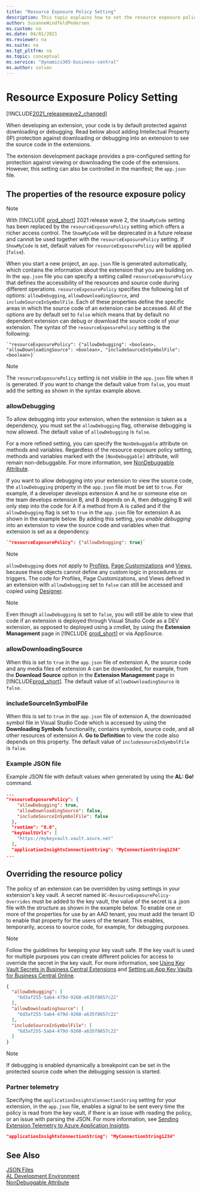 ```yaml
---
title: "Resource Exposure Policy Setting"
description: This topic explains how to set the resource exposure policy for allowing download or debugging into extension to see the source code.
author: SusanneWindfeldPedersen
ms.custom: na
ms.date: 04/01/2021
ms.reviewer: na
ms.suite: na
ms.tgt_pltfrm: na
ms.topic: conceptual
ms.service: "dynamics365-business-central"
ms.author: solsen
---
```


# Resource Exposure Policy Setting

[!INCLUDE[2021_releasewave2_changed](../includes/2021_releasewave2_changed.md)]

When developing an extension, your code is by default protected against downloading or debugging. Read below about adding Intellectual Property (IP) protection against downloading or debugging into an extension to see the source code in the extensions.

The extension development package provides a pre-configured setting for protection against viewing or downloading the code of the extensions. However, this setting can also be controlled in the manifest; the `app.json` file.

## The properties of the resource exposure policy

> [!NOTE]  
> With [!INCLUDE [prod_short](includes/prod_short.md)] 2021 release wave 2, the `ShowMyCode` setting has been replaced by the `resourceExposurePolicy` setting which offers a richer access control. The `ShowMyCode` will be deprecated in a future release and cannot be used together with the `resourceExposurePolicy` setting. If `ShowMyCode` is set, default values for `resourceExposurePolicy` will be applied (`false`).

When you start a new project, an `app.json` file is generated automatically, which contains the information about the extension that you are building on. In the `app.json` file you can specify a setting called `resourceExposurePolicy` that defines the accessibility of the resources and source code during different operations. `resourceExposurePolicy` specifies the following list of options: `allowDebugging`, `allowDownloadingSource`, and `includeSourceInSymbolFile`. Each of these properties define the specific areas in which the source code of an extension can be accessed. All of the options are by default set to `false` which means that by default no dependent extension can debug or download the source code of your extension. The syntax of the `resourceExposurePolicy` setting is the following:

```al
`"resourceExposurePolicy": {"allowDebugging": <boolean>, "allowDownloadingSource": <boolean>, "includeSourceInSymbolFile": <boolean>}`
```

> [!NOTE]  
> The `resourceExposurePolicy` setting is not visible in the `app.json` file when it is generated. If you want to change the default value from `false`, you must add the setting as shown in the syntax example above.

### allowDebugging

To allow debugging into your extension, when the extension is taken as a dependency, you must set the `allowDebugging` flag, otherwise debugging is now allowed. The default value of `allowDebugging` is `false`.

For a more refined setting, you can specify the `NonDebuggable` attribute on methods and variables. Regardless of the resource exposure policy setting, methods and variables marked with the `[NonDebuggable]` attribute, will remain non-debuggable. For more information, see [NonDebuggable Attribute](attributes/devenv-nondebuggable-attribute.md).

If you want to allow debugging into your extension to view the source code, the `allowDebugging` property in the `app.json` file must be set to `true`. For example, if a developer develops extension A and he or someone else on the team develops extension B, and B depends on A, then debugging B will only step into the code for A if a method from A is called and if the `allowDebugging` flag is set to `true` in the `app.json` file for extension A as shown in the example below. By adding this setting, you *enable debugging* into an extension to view the source code and variables when that extension is set as a dependency.

```json
`"resourceExposurePolicy": {"allowDebugging": true}`
```

> [!NOTE]  
> `allowDebugging` does not apply to [Profiles](devenv-profile-object.md), [Page Customizations](devenv-page-customization-object.md) and [Views](devenv-views.md), because these objects cannot define any custom logic in procedures or triggers. The code for Profiles, Page Customizations, and Views defined in an extension with `allowDebugging` set to `false` can still be accessed and copied using [Designer](devenv-inclient-designer.md).

> [!NOTE]  
> Even though `allowDebugging` is set to `false`, you will still be able to view that code if an extension is deployed through Visual Studio Code as a DEV extension, as opposed to deployed using a cmdlet, by using the **Extension Management** page in [!INCLUDE [prod_short](includes/prod_short.md)] or via AppSource.

### allowDownloadingSource

When this is set to `true` in the `app.json` file of extension A, the source code and any media files of extension A can be downloaded, for example, from the **Download Source** option in the **Extension Management** page in [!INCLUDE[prod_short](includes/prod_short.md)]. The default value of `allowDownloadingSource` is `false`.

### includeSourceInSymbolFile

When this is set to `true` in the `app.json` file of extension A, the downloaded symbol file in Visual Studio Code which is accessed by using the **Downloading Symbols** functionality, contains symbols, source code, and all other resources of extension A. **Go to Definition** to view the code also depends on this property. The default value of `includesourceInSymbolFile` is `false`.

### Example JSON file

Example JSON file with default values when generated by using the **AL: Go!** command.

```json
...
"resourceExposurePolicy": {
    "allowDebugging": true, 
    "allowDownloadingSource": false, 
    "includeSourceInSymbolFile": false
  },
  "runtime": "8.0",
  "keyVaultUrls": [
    "https://mykeyvault.vault.azure.net"
  ],
  "applicationInsightsConnectionString": "MyConnectionString1234"
...
```


## Overriding the resource policy
 
The policy of an extension can be overridden by using settings in your extension's key vault. A secret named `BC-ResourceExposurePolicy-Overrides` must be added to the key vault, the value of the secret is a .json file with the structure as shown in the example below. To enable one or more of the properties for use by an AAD tenant, you must add the tenant ID to enable that property for the users of the tenant. This enables, temporarily, access to source code, for example, for debugging purposes.

> [!NOTE]  
> Follow the guidelines for keeping your key vault safe. If the key vault is used for multiple purposes you can create different policies for access to override the secret in the key vault. For more information, see [Using Key Vault Secrets in Business Central Extensions](devenv-app-key-vault-overview.md) and [Setting up App Key Vaults for Business Central Online](../administration/setup-app-key-vault.md).


```json
{ 
  "allowDebugging": [ 
    "6d3af255-5ab4-479d-9260-a635f8657c22" 
  ], 
  "allowDownloadingSource": [ 
    "6d3af255-5ab4-479d-9260-a635f8657c22" 
  ], 
  "includeSourceInSymbolFile": [ 
    "6d3af255-5ab4-479d-9260-a635f8657c22" 
  ] 
}
```

> [!NOTE]  
> If debugging is enabled dynamically a breakpoint can be set in the protected source code when the debugging session is started.

### Partner telemetry

Specifying the `applicationInsightsConnectionString` setting for your extension, in the `app.json` file, enables a signal to be sent every time the policy is read from the key vault, if there is an issue with reading the policy, or an issue with parsing the JSON. For more information, see [Sending Extension Telemetry to Azure Application Insights](devenv-application-insights-for-extensions.md).

```json
"applicationInsightsConnectionString": "MyConnectionString1234"
```
 
## See Also

[JSON Files](devenv-json-files.md)  
[AL Development Environment](devenv-reference-overview.md)  
[NonDebuggable Attribute](attributes/devenv-nondebuggable-attribute.md)  